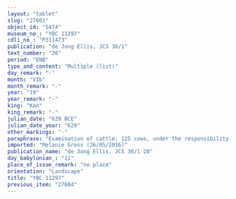 ```yaml
---
layout: "tablet"
slug: "27601"
object_id: "5474"
museum_no_: "YBC 11297"
cdli_no_: "P311473"
publication: "de Jong Ellis, JCS 36/1"
text_number: "20"
period: "ENB"
type_and_content: "Multiple (list)"
day_remark: "-"
month: "VIb"
month_remark: "-"
year: "19"
year_remark: "-"
king: "Kan"
king_remark: "-"
julian_date: "629 BCE"
julian_date_year: "629"
other_markings: "-"
paraphrase: "Examination of cattle: 125 cows, under the responsibility of the shepherd [&hellip;]/Iddin-Nergal, are counted.<br /> &nbsp;"
imported: "Melanie Gross (26/05/2016)"
publication_name: "de Jong Ellis, JCS 36/1 20"
day_babylonian_: "11"
place_of_issue_remark: "no place"
orientation: "Landscape"
title: "YBC 11297"
previous_item: "27604"
---
```

